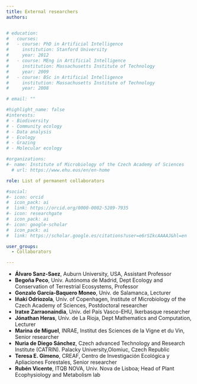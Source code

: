 ```yaml
---
title: External researchers
authors:


# education:
#   courses:
#   - course: PhD in Artificial Intelligence
#     institution: Stanford University
#     year: 2012
#   - course: MEng in Artificial Intelligence
#     institution: Massachusetts Institute of Technology
#     year: 2009
#   - course: BSc in Artificial Intelligence
#     institution: Massachusetts Institute of Technology
#     year: 2008

# email: ""

#highlight_name: false
#interests:
# - Biodiversity
# - Community ecology
# - Data analysis
# - Ecology
# - Grazing
# - Molecular ecology

#organizations:
#- name: Institute of Microbiology of the Czech Academy of Sciences
  # url: https://www.ehu.eus/en/en-home

role: List of permanent collaborators

#social:
#- icon: orcid
#  icon_pack: ai
#  link: https://orcid.org/0000-0002-5289-7935
#- icon: researchgate
#  icon_pack: ai
#- icon: google-scholar
#  icon_pack: ai
#  link: https://scholar.google.es/citations?user=e6rSIkcAAAAJ&hl=en

user_groups: 
  - Collaborators

---
```

- **Álvaro Sanz-Saez**, Auburn University, USA, Assistant Professor
- **Begoña Peco**, Univ. Autónoma de Madrid, Dept Ecology and Conservation of Terrestrial Ecosystems, Professor
- **Gonzalo García-Baquero Moneo**, Univ. de Salamanca, Lecturer
- **Iñaki Odriozola**, Univ. of Copenhagen, Institute of Microbiology of the Czech Academy of Sciences, Postdoctoral researcher 
- **Iratxe Zarraonaindia**, Univ. del País Vasco-EHU, Ikerbasque researcher
- **Jónathan Heras**, Univ. de La Rioja, Dept Mathematics and Computation, Lecturer
- **Marina de Miguel**, INRAE, Institut des Sciences de la Vigne et du Vin, Senior researcher
- **Nuria de Diego Sánchez**, Czech advanced Technology and Research Institute (CATRIN). Palacky University,Olomiuc, Czech Republic 
- **Teresa E. Gimeno**, CREAF, Centro de Investigación Ecológica y Apliaciones Forestales, Senior researcher
- **Rubén Vicente**, ITQB NOVA, Univ. Nova de Lisboa; Head of Plant Ecophysiology and Metabolism lab


